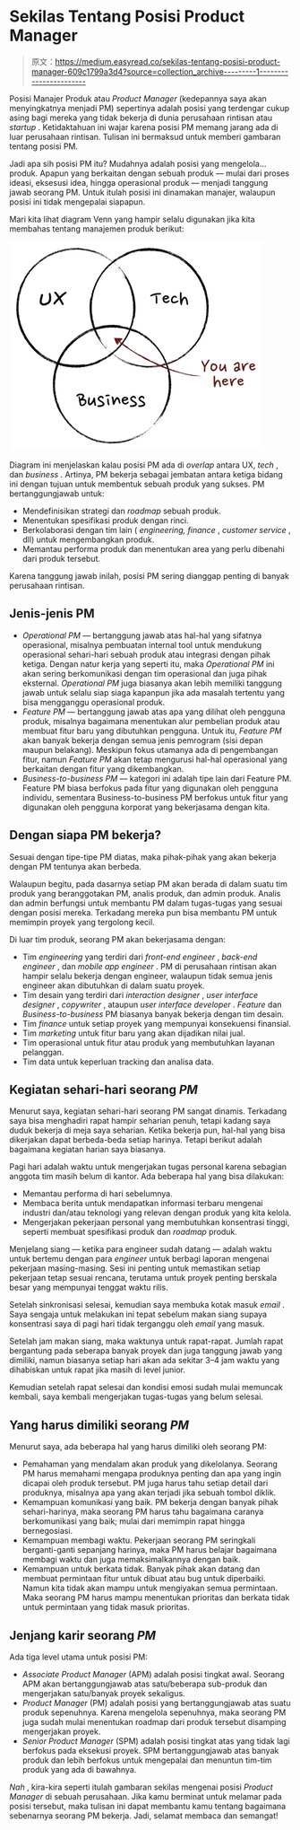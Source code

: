 # Sekilas Tentang Posisi Product Manager

> 原文：<https://medium.easyread.co/sekilas-tentang-posisi-product-manager-609c1799a3d4?source=collection_archive---------1----------------------->

Posisi Manajer Produk atau *Product Manager* (kedepannya saya akan menyingkatnya menjadi PM) sepertinya adalah posisi yang terdengar cukup asing bagi mereka yang tidak bekerja di dunia perusahaan rintisan atau *startup* . Ketidaktahuan ini wajar karena posisi PM memang jarang ada di luar perusahaan rintisan. Tulisan ini bermaksud untuk memberi gambaran tentang posisi PM.

Jadi apa sih posisi PM itu? Mudahnya adalah posisi yang mengelola… produk. Apapun yang berkaitan dengan sebuah produk — mulai dari proses ideasi, eksesusi idea, hingga operasional produk — menjadi tanggung jawab seorang PM. Untuk itulah posisi ini dinamakan manajer, walaupun posisi ini tidak mengepalai siapapun.

Mari kita lihat diagram Venn yang hampir selalu digunakan jika kita membahas tentang manajemen produk berikut:

![](img/f969996ada08ce3d08ae1752eea4ee5c.png)

Diagram ini menjelaskan kalau posisi PM ada di *overlap* antara UX, *tech* , dan *business* . Artinya, PM bekerja sebagai jembatan antara ketiga bidang ini dengan tujuan untuk membentuk sebuah produk yang sukses. PM bertanggungjawab untuk:

*   Mendefinisikan strategi dan *roadmap* sebuah produk.
*   Menentukan spesifikasi produk dengan rinci.
*   Berkolaborasi dengan tim lain ( *engineering, finance* , *customer service* , dll) untuk mengembangkan produk.
*   Memantau performa produk dan menentukan area yang perlu dibenahi dari produk tersebut.

Karena tanggung jawab inilah, posisi PM sering dianggap penting di banyak perusahaan rintisan.

## Jenis-jenis PM

*   *Operational PM* — bertanggung jawab atas hal-hal yang sifatnya operasional, misalnya pembuatan internal tool untuk mendukung operasional sehari-hari sebuah produk atau integrasi dengan pihak ketiga. Dengan natur kerja yang seperti itu, maka *Operational PM* ini akan sering berkomunikasi dengan tim operasional dan juga pihak eksternal. *Operational PM* juga biasanya akan lebih memiliki tanggung jawab untuk selalu siap siaga kapanpun jika ada masalah tertentu yang bisa mengganggu operasional produk.
*   *Feature PM* — bertanggung jawab atas apa yang dilihat oleh pengguna produk, misalnya bagaimana menentukan alur pembelian produk atau membuat fitur baru yang dibutuhkan pengguna. Untuk itu, *Feature PM* akan banyak bekerja dengan semua jenis pemrogram (sisi depan maupun belakang). Meskipun fokus utamanya ada di pengembangan fitur, namun *Feature PM* akan tetap mengurusi hal-hal operasional yang berkaitan dengan fitur yang dikembangkan.
*   *Business-to-business PM* — kategori ini adalah tipe lain dari Feature PM. Feature PM biasa berfokus pada fitur yang digunakan oleh pengguna individu, sementara Business-to-business PM berfokus untuk fitur yang digunakan oleh pengguna korporat yang bekerjasama dengan kita.

## Dengan siapa PM bekerja?

Sesuai dengan tipe-tipe PM diatas, maka pihak-pihak yang akan bekerja dengan PM tentunya akan berbeda.

Walaupun begitu, pada dasarnya setiap PM akan berada di dalam suatu tim produk yang beranggotakan PM, analis produk, dan admin produk. Analis dan admin berfungsi untuk membantu PM dalam tugas-tugas yang sesuai dengan posisi mereka. Terkadang mereka pun bisa membantu PM untuk memimpin proyek yang tergolong kecil.

Di luar tim produk, seorang PM akan bekerjasama dengan:

*   Tim *engineering* yang terdiri dari *front-end engineer* , *back-end engineer* , dan *mobile app engineer* . PM di perusahaan rintisan akan hampir selalu bekerja dengan engineer, walaupun tidak semua jenis engineer akan dibutuhkan di dalam suatu proyek.
*   Tim desain yang terdiri dari *interaction designer* , *user interface designer* , *copywriter* , ataupun *user interface developer* . *Feature* dan *Business-to-business* PM biasanya banyak bekerja dengan tim desain.
*   Tim *finance* untuk setiap proyek yang mempunyai konsekuensi finansial.
*   Tim *marketing* untuk fitur baru yang akan dijadikan nilai jual.
*   Tim operasional untuk fitur atau produk yang membutuhkan layanan pelanggan.
*   Tim data untuk keperluan tracking dan analisa data.

## Kegiatan sehari-hari seorang *PM*

Menurut saya, kegiatan sehari-hari seorang PM sangat dinamis. Terkadang saya bisa menghadiri rapat hampir seharian penuh, tetapi kadang saya duduk bekerja di meja saya seharian. Ketika bekerja pun, hal-hal yang bisa dikerjakan dapat berbeda-beda setiap harinya. Tetapi berikut adalah bagaimana kegiatan harian saya biasanya.

Pagi hari adalah waktu untuk mengerjakan tugas personal karena sebagian anggota tim masih belum di kantor. Ada beberapa hal yang bisa dilakukan:

*   Memantau performa di hari sebelumnya.
*   Membaca berita untuk mendapatkan informasi terbaru mengenai industri dan/atau teknologi yang relevan dengan produk yang kita kelola.
*   Mengerjakan pekerjaan personal yang membutuhkan konsentrasi tinggi, seperti membuat spesifikasi produk dan *roadmap* produk.

Menjelang siang — ketika para engineer sudah datang — adalah waktu untuk bertemu dengan para *engineer* untuk berbagi laporan mengenai pekerjaan masing-masing. Sesi ini penting untuk memastikan setiap pekerjaan tetap sesuai rencana, terutama untuk proyek penting berskala besar yang mempunyai tenggat waktu rilis.

Setelah sinkronisasi selesai, kemudian saya membuka kotak masuk *email* . Saya sengaja untuk melakukan ini tepat sebelum makan siang supaya konsentrasi saya di pagi hari tidak terganggu oleh *email* yang masuk.

Setelah jam makan siang, maka waktunya untuk rapat-rapat. Jumlah rapat bergantung pada seberapa banyak proyek dan juga tanggung jawab yang dimiliki, namun biasanya setiap hari akan ada sekitar 3–4 jam waktu yang dihabiskan untuk rapat jika masih di level junior.

Kemudian setelah rapat selesai dan kondisi emosi sudah mulai memuncak kembali, saya kembali mengerjakan tugas-tugas yang belum selesai.

## Yang harus dimiliki seorang *PM*

Menurut saya, ada beberapa hal yang harus dimiliki oleh seorang PM:

*   Pemahaman yang mendalam akan produk yang dikelolanya. Seorang PM harus memahami mengapa produknya penting dan apa yang ingin dicapai oleh produk tersebut. PM juga harus tahu setiap detail dari produknya, misalnya apa yang akan terjadi jika sebuah tombol diklik.
*   Kemampuan komunikasi yang baik. PM bekerja dengan banyak pihak sehari-harinya, maka seorang PM harus tahu bagaimana caranya berkomunikasi yang baik; mulai dari memimpin rapat hingga bernegosiasi.
*   Kemampuan membagi waktu. Pekerjaan seorang PM seringkali berganti-ganti sepanjang harinya, maka PM harus belajar bagaimana membagi waktu dan juga memaksimalkannya dengan baik.
*   Kemampuan untuk berkata tidak. Banyak pihak akan datang dan membuat permintaan fitur untuk dibuat atau bug untuk diperbaiki. Namun kita tidak akan mampu untuk mengiyakan semua permintaan. Maka seorang PM harus mampu menentukan prioritas dan berkata tidak untuk permintaan yang tidak masuk prioritas.

## Jenjang karir seorang *PM*

Ada tiga level utama untuk posisi PM:

*   *Associate Product Manager* (APM) adalah posisi tingkat awal. Seorang APM akan bertanggungjawab atas satu/beberapa sub-produk dan mengerjakan satu/banyak proyek sekaligus.
*   *Product Manager* (PM) adalah posisi yang bertanggungjawab atas suatu produk sepenuhnya. Karena mengelola sepenuhnya, maka seorang PM juga sudah mulai menentukan roadmap dari produk tersebut disamping mengerjakan proyek.
*   *Senior Product Manager* (SPM) adalah posisi tingkat atas yang tidak lagi berfokus pada eksekusi proyek. SPM bertanggungjawab atas banyak produk dan lebih berfokus untuk mengepalai dan menuntun tim-tim produk yang ada di bawahnya.

*Nah* , kira-kira seperti itulah gambaran sekilas mengenai posisi *Product Manager* di sebuah perusahaan. Jika kamu berminat untuk melamar pada posisi tersebut, maka tulisan ini dapat membantu kamu tentang bagaimana sebenarnya seorang PM bekerja. Jadi, selamat membaca dan semangat!
